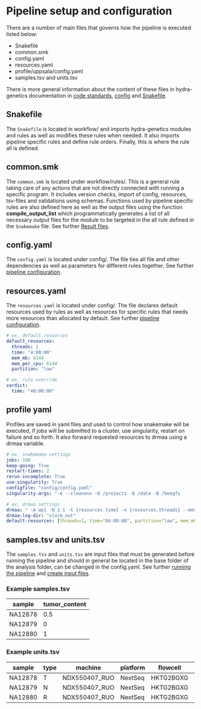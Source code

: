 # Pipeline setup and configuration
There are a number of main files that governs how the pipeline is executed listed below:

* Snakefile
* common.smk
* config.yaml
* resources.yaml
* profile/uppsala/config.yaml
* samples.tsv and units.tsv

There is more general information about the content of these files in hydra-genetics documentation in [code standards](https://hydra-genetics.readthedocs.io/en/latest/standards/), [config](https://hydra-genetics.readthedocs.io/en/latest/config/) and [Snakefile](https://hydra-genetics.readthedocs.io/en/latest/import/).

## Snakefile
The `Snakefile` is located in workflow/ and imports hydra-genetics modules and rules as well as modifies these rules when needed. It also imports pipeline specific rules and define rule orders. Finally, this is where the rule all is defined.

## common.smk
The `common.smk` is located under workflow/rules/. This is a general rule taking care of any actions that are not directly connected with running a specific program. It includes version checks, import of config, resources, tsv-files and validations using schemas. Functions used by pipeline specific rules are also defined here as well as the output files using the function **compile_output_list** which programmatically generates a list of all necessary output files for the module to be targeted in the all rule defined in the `Snakemake` file. See further [Result files](https://hydra-genetics.readthedocs.io/en/latest/results/).

## config.yaml
The `config.yaml` is located under config/. The file ties all file and other dependencies as well as parameters for different rules together.
See further [pipeline configuration](https://hydra-genetics.readthedocs.io/en/latest/config/).

## resources.yaml
The `resources.yaml` is located under config/. The file declares default resources used by rules as well as resources for specific rules that needs more resources than allocated by default. See further [pipeline configuration](https://hydra-genetics.readthedocs.io/en/latest/config/).

```yaml
# ex, default resources
default_resources:
  threads: 1
  time: "4:00:00"
  mem_mb: 6144
  mem_per_cpu: 6144
  partition: "low"

# ex, rule override
vardict:
  time: "48:00:00"
```

## profile yaml
Profiles are saved in yaml files and used to control how snakemake will be executed, if jobs will be submitted
to a cluster, use singularity, restart on failure and so forth. It also forward requested resources to drmaa using
a drmaa variable.

```yaml
# ex, snakemake settings
jobs: 100
keep-going: True
restart-times: 2
rerun-incomplete: True
use-singularity: True
configfile: "config/config.yaml"
singularity-args: "-e --cleanenv -B /projects -B /data -B /beegfs
```

```yaml
# ex, drmaa settings
drmaa: " -A wp1 -N 1-1 -t {resources.time} -n {resources.threads} --mem={resources.mem_mb} --mem-per-cpu={resources.mem_per_cpu} --mem-per-cpu={resources.mem_per_cpu} --partition={resources.partition} -J {rule} -e slurm_out/{rule}_%j.err -o slurm_out/{rule}_%j.out"
drmaa-log-dir: "slurm_out"
default-resources: [threads=1, time="04:00:00", partition="low", mem_mb="3074", mem_per_cpu="3074"]
```

## samples.tsv and units.tsv
The `samples.tsv` and `units.tsv` are input files that must be generated before running the pipeline and should in general be located in the base folder of the analysis folder, can be changed in the config.yaml. See further [running the pipeline](running.md) and [create input files](https://hydra-genetics.readthedocs.io/en/latest/create_sample_files/).

### Example samples.tsv

| sample | tumor_content |
|-|-|
| NA12878	| 0.5	|
| NA12879	| 0	|
| NA12880	| 1	| # Tumor_content is not used for RNA samples

### Example units.tsv

| sample | type | machine | platform | flowcell | lane | barcode | fastq1 | fastq2 | adapter |
|-|-|-|-|-|-|-|-|-|-|
| NA12878	| T	| NDX550407_RUO	| NextSeq	| HKTG2BGXG	| L001 | ACGGAACA+ACGAGAAC | fastq/NA12878_fastq1.fastq.gz | fastq/NA12878_fastq2.fastq.gz | ACGT,ACGT |
| NA12879	| N	| NDX550407_RUO	| NextSeq	| HKTG2BGXG	| L001 | TCGGAACT+TCGAGAAT | fastq/NA12879_fastq1.fastq.gz | fastq/NA12879_fastq2.fastq.gz | ACGT,ACGT |
| NA12880	| R	| NDX550407_RUO	| NextSeq	| HKTG2BGXG	| L002 | GCGGAACG+GCGAGAAG | fastq/NA12880_fastq1.fastq.gz | fastq/NA12880_fastq2.fastq.gz | ACGT,ACGT |

<br />
